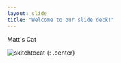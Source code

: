```yaml
---
layout: slide
title: "Welcome to our slide deck!"
---
```


Matt's Cat

![skitchtocat](https://octodex.github.com/images/skitchtocat.png)
{: .center}
